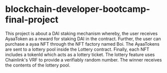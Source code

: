 # blockchain-developer-bootcamp-final-project
This project is about a DAI staking mechanism
whereby, the user receives AyaaToken as a reward for staking DAI in the contract. 
Further, the user can purchase a ayaa NFT through the NFT factory named Boi. 
The AyaaTokens are sent to a lottery pool inside the Lottery contract. 
Finally, each NFT includes a tokenId which acts as a lottery ticket. 
The lottery feature uses Chainlink's VRF to provide a verifiably random number. The winner receives the contents of the lottery pool.
